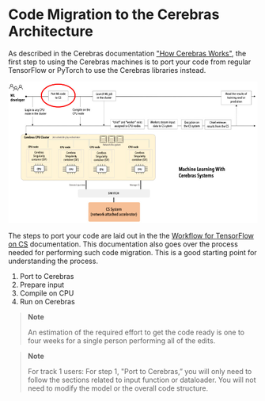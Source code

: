 # Code Migration to the Cerebras Architecture

As described in the Cerebras documentation <a href="https://docs.cerebras.net/en/1.6.0/cerebras-basics/how-cerebras-works.html" target="_blank">"How Cerebras Works"</a>, the first step to using the Cerebras machines is to port your code from regular TensorFlow or PyTorch to use the Cerebras libraries instead.

![flowchart showing steps to run on a CS system](https://github.com/pscedu/psc-wpdocs/blob/dev/neocortex/how_cerebras_works_workflow.jpg)

The steps to port your code are laid out in the the [Workflow for TensorFlow on CS](https://docs.cerebras.net/en/1.6.0/tensorflow-docs/cs-tf-workflow.html) documentation. This documentation also goes over the process needed for performing such code migration. This is a good starting point for understanding the process. 
1. Port to Cerebras
2. Prepare input
3. Compile on CPU
4. Run on Cerebras

<blockquote class="note">
  <strong>Note</strong>
 <p>An estimation of the required effort to get the code ready is one to four weeks for a single person performing all of the edits.</p>
</blockquote>

  <blockquote>
    <strong>Note</strong>
<p>For track 1 users: For step 1, "Port to Cerebras,” you will only need to follow the sections related to input function or dataloader. You will not need to modify the model or the overall code structure.</p>
</blockquote>
